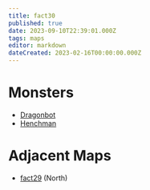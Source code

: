 ```yaml
---
title: fact30
published: true
date: 2023-09-10T22:39:01.000Z
tags: maps
editor: markdown
dateCreated: 2023-02-16T00:00:00.000Z
---
```



# Monsters
 * [Dragonbot](/monsters/dragonbot)
 * [Henchman](/monsters/henchman)

# Adjacent Maps
 * [fact29](/maps/fact29) (North)
